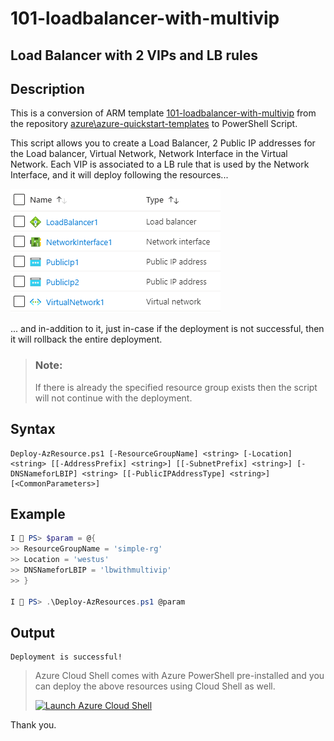101-loadbalancer-with-multivip
===
Load Balancer with 2 VIPs and LB rules
---

## Description

This is a conversion of ARM template [101-loadbalancer-with-multivip](https://github.com/Azure/azure-quickstart-templates/tree/master/101-loadbalancer-with-multivip) from the repository [azure\azure-quickstart-templates](https://github.com/Azure/azure-quickstart-templates) to PowerShell Script.

This script allows you to create a Load Balancer, 2 Public IP addresses for the Load balancer, Virtual Network, Network Interface in the Virtual Network. Each VIP is associated to a LB rule that is used by the Network Interface, and it will deploy following the resources...

![image](resources.png)

... and in-addition to it, just in-case if the deployment is not successful, then it will rollback the entire deployment.

> ### Note: 
> If there is already the specified resource group exists then the script will not continue with the deployment.

## Syntax
```
Deploy-AzResource.ps1 [-ResourceGroupName] <string> [-Location] <string> [[-AddressPrefix] <string>] [[-SubnetPrefix] <string>] [-DNSNameforLBIP] <string> [[-PublicIPAddressType] <string>] [<CommonParameters>]
```
## Example
```powershell
I 💙 PS> $param = @{
>> ResourceGroupName = 'simple-rg'
>> Location = 'westus'
>> DNSNameforLBIP = 'lbwithmultivip'
>> }

I 💙 PS> .\Deploy-AzResources.ps1 @param
```

## Output
```
Deployment is successful!
```

> Azure Cloud Shell comes with Azure PowerShell pre-installed and you can deploy the above resources using Cloud Shell as well.
>
>[![](https://shell.azure.com/images/launchcloudshell.png "Launch Azure Cloud Shell")](https://shell.azure.com)

Thank you.
